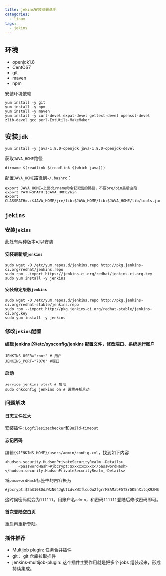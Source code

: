 ```yaml
---
title: jekins安装部署说明
categories:
  - linux
tags:
  - jekins
---
```


## 环境

- openjdk1.8
- CentOS7
- git
- maven
- npm

安装环境依赖

```
yum install -y git
yum install -y npm
yum install -y maven
yum install -y curl-devel expat-devel gettext-devel openssl-devel zlib-devel gcc perl-ExtUtils-MakeMaker
```

## 安装`jdk`

```
yum install -y java-1.8.0-openjdk java-1.8.0-openjdk-devel
```

获取`JAVA_HOME`路径

```
dirname $(readlink $(readlink $(which java)))
```

配置`JAVA_HOME`路径到`~/.bashrc`：

```
export JAVA_HOME=上面dirname命令获取到的路径，不要bre/bin最后这段
export PATH=$PATH:$JAVA_HOME/bin
export CLASSPATH=.:$JAVA_HOME/jre/lib:$JAVA_HOME/lib:$JAVA_HOME/lib/tools.jar
```

## `jekins`

### 安装`jekins`

此处有两种版本可以安装

#### 安装最新版`jenkins`

```
sudo wget -O /etc/yum.repos.d/jenkins.repo http://pkg.jenkins-ci.org/redhat/jenkins.repo
sudo rpm --import https://jenkins-ci.org/redhat/jenkins-ci.org.key
sudo yum install -y jenkins
```

#### 安装稳定版版`jenkins`

```
sudo wget -O /etc/yum.repos.d/jenkins.repo http://pkg.jenkins-ci.org/redhat-stable/jenkins.repo
sudo rpm --import http://pkg.jenkins-ci.org/redhat-stable/jenkins-ci.org.key
sudo yum install -y jenkins
```

### 修改`jekins`配置

#### 编辑 jenkins 的/etc/sysconfig/jenkins 配置文件，修改端口、系统运行账户

```
JENKINS_USER="root" # 用户
JENKINS_PORT="7070" #端口
```

#### 启动

```
service jenkins start # 启动
sudo chkconfig jenkins on # 设置开机启动
```

### 问题解决

#### 日志文件过大

安装插件: `Logfilesizechecker`和`Build-timeout`

#### 忘记密码

编辑`{$JENKINS_HOME}/users/admin/config.xml`，找到如下内容

```
<hudson.security.HudsonPrivateSecurityRealm_-Details>
      <passwordHash>#jbcrypt:$xxxxxxxxxx</passwordHash>
</hudson.security.HudsonPrivateSecurityRealm_-Details>
```

将`passwordHash`标签中的内容换为

```
#jbcrypt:$2a$10$DdaWzN64JgUtLdvxWIflcuQu2fgrrMSAMabF5TSrGK5nXitqK9ZMS
```

这时候密码就变为`111111`。用账户名`admin`，和密码`111111`登陆后修改密码即可。

#### 首次登陆空白页

重启再重新登陆。

### 插件推荐

- Multijob plugin: 任务合并插件
- git： git 仓库拉取插件
- jenkins-multijob-plugin: 这个插件主要作用就是把多个 jobs 组装起来，形成持续集成。
